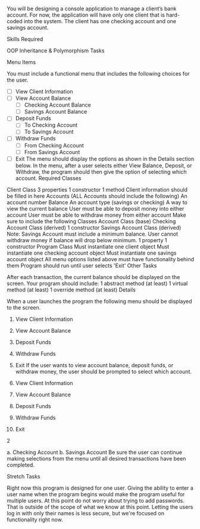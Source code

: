 You will be designing a console application to manage a client’s bank account. For now, the application will have only one client that is hard-coded into the system. The client has one checking account and one savings account.

Skills Required

OOP
Inheritance & Polymorphism
Tasks

Menu Items

You must include a functional menu that includes the following choices for the user.
- [ ] View Client Information
- [ ] View Account Balance
  - [ ] Checking Account Balance
  - [ ] Savings Account Balance
- [ ] Deposit Funds
  - [ ] To Checking Account
  - [ ] To Savings Account
- [ ] Withdraw Funds
  - [ ] From Checking Account
  - [ ] From Savings Account
- [ ] Exit
The menu should display the options as shown in the Details section below.
In the menu, after a user selects either View Balance, Deposit, or Withdraw, the program should then give the option of selecting which account.
Required Classes

 Client Class
 3 properties
 1 constructor
 1 method
 Client information should be filled in here
 Accounts (ALL Accounts should include the following)
 An account number
 Balance
 An account type (savings or checking)
 A way to view the current balance
 User must be able to deposit money into either account
 User must be able to withdraw money from either account
 Make sure to include the following Classes
 Account Class (base)
 Checking Account Class (derived)
 1 constructor
 Savings Account Class (derived)
Note: Savings Account must include a minimum balance. User cannot withdraw money if balance will drop below minimum.
 1 property
 1 constructor
 Program Class
 Must instantiate one client object
 Must instantiate one checking account object
 Must instantiate one savings account object
 All menu options listed above must have functionality behind them
 Program should run until user selects 'Exit'
Other Tasks

 After each transaction, the current balance should be displayed on the screen.
 Your program should include:
 1 abstract method (at least)
 1 virtual method (at least)
 1 override method (at least)
Details

When a user launches the program the following menu should be displayed to the screen.

1. View Client Information
2. View Account Balance
3. Deposit Funds
4. Withdraw Funds
5. Exit
If the user wants to view account balance, deposit funds, or withdraw money, the user should be prompted to select which account.

1. View Client Information
2. View Account Balance
3. Deposit Funds
4. Withdraw Funds
5. Exit

2

a. Checking Account
b. Savings Account
Be sure the user can continue making selections from the menu until all desired transactions have been completed.

Stretch Tasks

Right now this program is designed for one user. Giving the ability to enter a user name when the program begins would make the program useful for multiple users. At this point do not worry about trying to add passwords. That is outside of the scope of what we know at this point. Letting the users log in with only their names is less secure, but we're focused on functionality right now.
